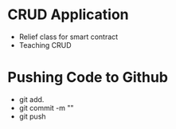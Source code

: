 # CRUD Application
- Relief class for smart contract
- Teaching CRUD

# Pushing Code to Github
- git add.
- git commit -m "<message>"
- git push
